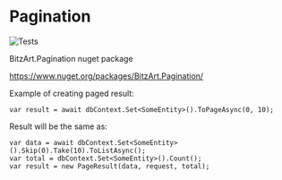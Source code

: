 # Pagination

![Tests](https://github.com/BitzArt/Pagination/actions/workflows/Tests.yml/badge.svg)

BitzArt.Pagination nuget package

https://www.nuget.org/packages/BitzArt.Pagination/

Example of creating paged result:

    var result = await dbContext.Set<SomeEntity>().ToPageAsync(0, 10);
    
Result will be the same as:

    var data = await dbContext.Set<SomeEntity>().Skip(0).Take(10).ToListAsync();
    var total = dbContext.Set<SomeEntity>().Count();
    var result = new PageResult(data, request, total);
    
